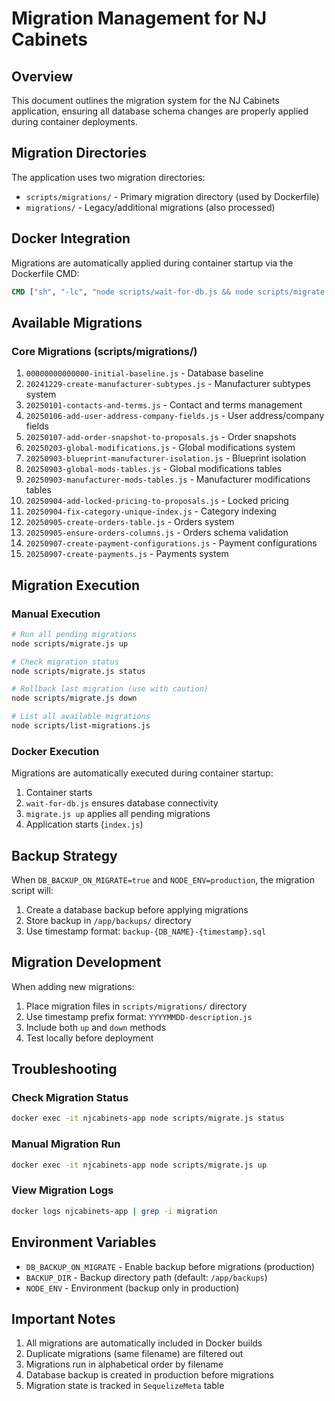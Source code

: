 # Migration Management for NJ Cabinets

## Overview
This document outlines the migration system for the NJ Cabinets application, ensuring all database schema changes are properly applied during container deployments.

## Migration Directories
The application uses two migration directories:
- `scripts/migrations/` - Primary migration directory (used by Dockerfile)
- `migrations/` - Legacy/additional migrations (also processed)

## Docker Integration
Migrations are automatically applied during container startup via the Dockerfile CMD:
```dockerfile
CMD ["sh", "-lc", "node scripts/wait-for-db.js && node scripts/migrate.js up && node index.js"]
```

## Available Migrations

### Core Migrations (scripts/migrations/)
1. `00000000000000-initial-baseline.js` - Database baseline
2. `20241229-create-manufacturer-subtypes.js` - Manufacturer subtypes system
3. `20250101-contacts-and-terms.js` - Contact and terms management
4. `20250106-add-user-address-company-fields.js` - User address/company fields
5. `20250107-add-order-snapshot-to-proposals.js` - Order snapshots
6. `20250203-global-modifications.js` - Global modifications system
7. `20250903-blueprint-manufacturer-isolation.js` - Blueprint isolation
8. `20250903-global-mods-tables.js` - Global modifications tables
9. `20250903-manufacturer-mods-tables.js` - Manufacturer modifications tables
10. `20250904-add-locked-pricing-to-proposals.js` - Locked pricing
11. `20250904-fix-category-unique-index.js` - Category indexing
12. `20250905-create-orders-table.js` - Orders system
13. `20250905-ensure-orders-columns.js` - Orders schema validation
14. `20250907-create-payment-configurations.js` - Payment configurations
15. `20250907-create-payments.js` - Payments system

## Migration Execution

### Manual Execution
```bash
# Run all pending migrations
node scripts/migrate.js up

# Check migration status
node scripts/migrate.js status

# Rollback last migration (use with caution)
node scripts/migrate.js down

# List all available migrations
node scripts/list-migrations.js
```

### Docker Execution
Migrations are automatically executed during container startup:
1. Container starts
2. `wait-for-db.js` ensures database connectivity
3. `migrate.js up` applies all pending migrations
4. Application starts (`index.js`)

## Backup Strategy
When `DB_BACKUP_ON_MIGRATE=true` and `NODE_ENV=production`, the migration script will:
1. Create a database backup before applying migrations
2. Store backup in `/app/backups/` directory
3. Use timestamp format: `backup-{DB_NAME}-{timestamp}.sql`

## Migration Development
When adding new migrations:
1. Place migration files in `scripts/migrations/` directory
2. Use timestamp prefix format: `YYYYMMDD-description.js`
3. Include both `up` and `down` methods
4. Test locally before deployment

## Troubleshooting

### Check Migration Status
```bash
docker exec -it njcabinets-app node scripts/migrate.js status
```

### Manual Migration Run
```bash
docker exec -it njcabinets-app node scripts/migrate.js up
```

### View Migration Logs
```bash
docker logs njcabinets-app | grep -i migration
```

## Environment Variables
- `DB_BACKUP_ON_MIGRATE` - Enable backup before migrations (production)
- `BACKUP_DIR` - Backup directory path (default: `/app/backups`)
- `NODE_ENV` - Environment (backup only in production)

## Important Notes
1. All migrations are automatically included in Docker builds
2. Duplicate migrations (same filename) are filtered out
3. Migrations run in alphabetical order by filename
4. Database backup is created in production before migrations
5. Migration state is tracked in `SequelizeMeta` table
